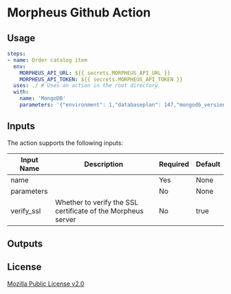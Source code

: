# Morpheus Github Action

## Usage

```yaml
steps:
- name: Order catalog item
  env:
    MORPHEUS_API_URL: ${{ secrets.MORPHEUS_API_URL }}
    MORPHEUS_API_TOKEN: ${{ secrets.MORPHEUS_API_TOKEN }}
  uses: ./ # Uses an action in the root directory
  with:
    name: 'MongoDB'
    parameters: '{"environment": 1,"databaseplan": 147,"mongodb_version":"4.4"}'
```

## Inputs

The action supports the following inputs:

| Input Name | Description | Required | Default |
| ---------- | ----------- | -------- | ------- |
| name | | Yes | None |
| parameters | | No | None |
| verify_ssl | Whether to verify the SSL certificate of the Morpheus server | No | true |

## Outputs

## License

[Mozilla Public License v2.0](https://github.com/hashicorp/setup-terraform/blob/master/LICENSE)